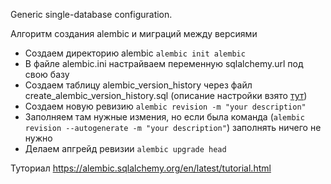 Generic single-database configuration.


Алгоритм создания alembic и миграций между версиями
- Создаем директорию alembic
`alembic init alembic`
- В файле alembic.ini настрайваем переменную sqlalchemy.url под свою базу
- Создаем таблицу alembic_version_history через файл create_alembic_version_history.sql (описание настройки взято [тут](https://stackoverflow.com/questions/73248731/alembic-store-extra-information-in-alembic-version-table))
- Создаем новую ревизию
`alembic revision -m "your description"`
- Заполняем там нужные измения, но если была команда (`alembic revision --autogenerate -m "your description"`) заполнять ничего не нужно
- Делаем апгрейд ревизии
`alembic upgrade head`

Туториал https://alembic.sqlalchemy.org/en/latest/tutorial.html
